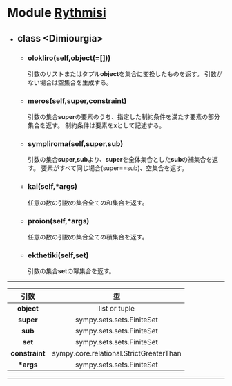 # Module [**Rythmisi**](https://github.com/nanigasi-san/nanigasi/blob/master/Alice/Rythmisi.py)

+ ## class <<!---->Dimiourgia>
    + ### olokliro(self,object(=[]))
        引数のリストまたはタプル**object**を集合に変換したものを返す。
        引数がない場合は空集合を生成する。  

    + ### meros(self,super,constraint)
        引数の集合**super**の要素のうち、指定した制約条件を満たす要素の部分集合を返す。
        制約条件は要素を**x**として記述する。

    + ### sympliroma(self,super,sub)
        引数の集合**super**,**sub**<!---->より、**super**<!---->を全体集合とした**sub**の補集合を返す。
        要素がすべて同じ場合(super==sub)、空集合を返す。
    + ### kai(self,*args)
        任意の数の引数の集合全ての和集合を返す。

    + ### proion(self,\*args)
        任意の数の引数の集合全ての積集合を返す。

    + ### ekthetiki(self,set)
        引数の集合**set**の冪集合を返す。

---
|引数|型|
|:-:|:-:|
|**object**|list or tuple|
|**super**|sympy.sets.sets.FiniteSet|
|**sub**|sympy.sets.sets.FiniteSet|
|**set**|sympy.sets.sets.FiniteSet|
|**constraint**|sympy.core.relational.StrictGreaterThan|
|**\*args**|sympy.sets.sets.FiniteSet|
---
